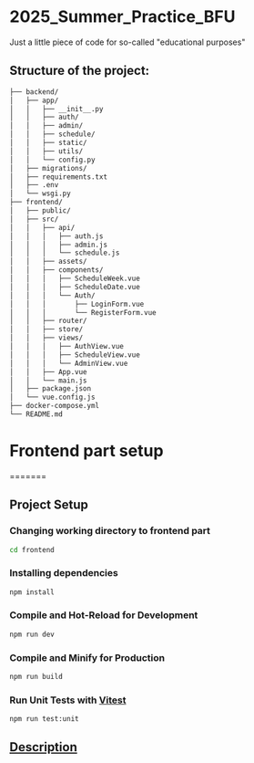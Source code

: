 # 2025_Summer_Practice_BFU

Just a little piece of code for so-called "educational purposes"

## Structure of the project:

```txt
├── backend/          
│   ├── app/
│   │   ├── __init__.py
│   │   ├── auth/
│   │   ├── admin/
│   │   ├── schedule/
│   │   ├── static/               
│   │   ├── utils/
│   │   └── config.py
│   ├── migrations/
│   ├── requirements.txt
│   ├── .env
│   └── wsgi.py
├── frontend/                     
│   ├── public/
│   ├── src/
│   │   ├── api/                  
│   │   │   ├── auth.js
│   │   │   ├── admin.js
│   │   │   └── schedule.js
│   │   ├── assets/
│   │   ├── components/
│   │   │   ├── ScheduleWeek.vue
│   │   │   ├── ScheduleDate.vue
│   │   │   └── Auth/
│   │   │       ├── LoginForm.vue
│   │   │       └── RegisterForm.vue
│   │   ├── router/               
│   │   ├── store/                
│   │   ├── views/
│   │   │   ├── AuthView.vue
│   │   │   ├── ScheduleView.vue
│   │   │   └── AdminView.vue
│   │   ├── App.vue
│   │   └── main.js
│   ├── package.json
│   └── vue.config.js
├── docker-compose.yml            
└── README.md
```

# Frontend part setup
=======


## Project Setup

### Changing working directory to frontend part

```sh
cd frontend
```

### Installing dependencies

```sh
npm install
```

### Compile and Hot-Reload for Development

```sh
npm run dev
```

### Compile and Minify for Production

```sh
npm run build
```

### Run Unit Tests with [Vitest](https://vitest.dev/)

```sh
npm run test:unit
```


## [Description](frontend/DESCRIPTION.md)